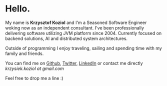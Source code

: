 # Hello.

My name is **Krzysztof Koziol** and I'm a Seasoned Software Engineer woking now as an independent consultant.
I've been professionally delivering software utilizing JVM platform since 2004. Currently focused on backend solutions, AI and distributed system architectures.

Outside of programming I enjoy traveling, sailing and spending time with my family and friends.

You can find me on 
[Github](http://github.com/koziolk), 
[Twitter](http://twitter.com/krkoziol), 
[LinkedIn](http://linkedin.com/in/krkoziol) or contact me directly *krzysiek.koziol at gmail.com*

Feel free to drop me a line :)